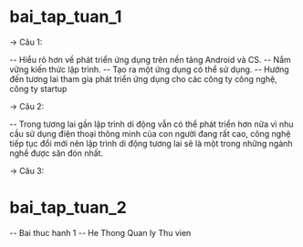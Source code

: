 # bai_tap_tuan_1

-> Câu 1: 

-- Hiểu rõ hơn về phát triển ứng dụng trên nền tảng Android và CS.
-- Nắm vững kiến thức lập trình.
-- Tạo ra một ứng dụng có thể sử dụng.
-- Hướng đến tương lai tham gia phát triển ứng dụng cho các công ty công nghệ, công ty startup

-> Câu 2:

-- Trong tương lai gần lập trình di động vẫn có thể phát triển hơn nữa vì nhu cầu sử dụng điện thoại thông minh của con người đang rất cao, công nghệ tiếp tục đổi mới nên lập trình di động tương lai sẽ là một trong những ngành nghề được săn đón nhất.

-> Câu 3:
# bai_tap_tuan_2 

-- Bai thuc hanh 1
-- He Thong Quan ly Thu vien